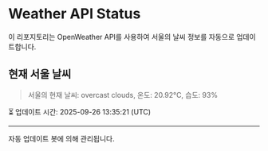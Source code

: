 
# Weather API Status

이 리포지토리는 OpenWeather API를 사용하여 서울의 날씨 정보를 자동으로 업데이트합니다.

## 현재 서울 날씨
> 서울의 현재 날씨: overcast clouds, 온도: 20.92°C, 습도: 93%

⏳ 업데이트 시간: 2025-09-26 13:35:21 (UTC)

---
자동 업데이트 봇에 의해 관리됩니다.
